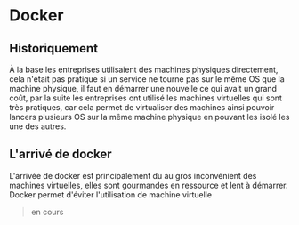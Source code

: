 # Docker

## Historiquement

À la base les entreprises utilisaient des machines physiques directement, cela n'était pas pratique si un service ne tourne pas sur le même OS que la machine physique, il faut en démarrer une nouvelle ce qui avait un grand coût, par la suite les entreprises ont utilisé les machines virtuelles qui sont très pratiques, car cela permet de virtualiser des machines ainsi pouvoir lancers plusieurs OS sur la même machine physique en pouvant les isolé les une des autres.

## L'arrivé de docker

L'arrivée de docker est principalement du au gros inconvénient des machines virtuelles, elles sont gourmandes en ressource et lent à démarrer. Docker permet d'éviter l'utilisation  de machine virtuelle


> en cours


